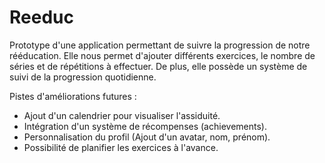 # Reeduc

Prototype d'une application permettant de suivre la progression de notre rééducation. Elle nous permet d'ajouter différents exercices, le nombre de séries et de répétitions à effectuer. De plus, elle possède un système de suivi de la progression quotidienne.

Pistes d'améliorations futures :

- Ajout d'un calendrier pour visualiser l'assiduité.
- Intégration d'un système de récompenses (achievements).
- Personnalisation du profil (Ajout d'un avatar, nom, prénom).
- Possibilité de planifier les exercices à l'avance.
